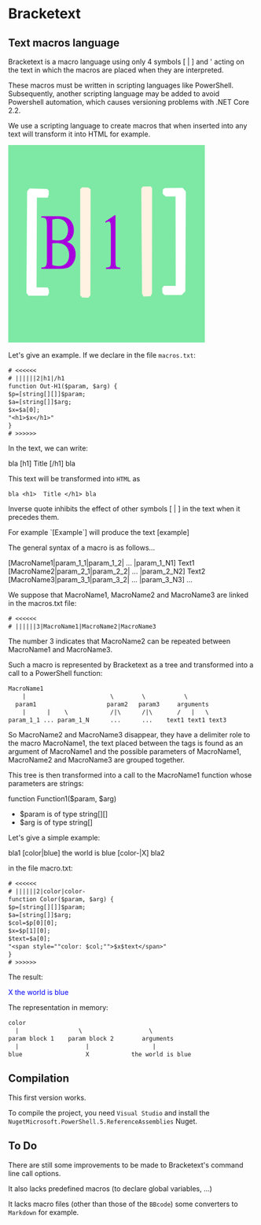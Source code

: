 # Bracketext

## Text macros language

Bracketext is a macro language using only 4 symbols [ | ] and \' acting on the text in which the macros are placed when they are interpreted.

These macros must be written in scripting languages like PowerShell. Subsequently, another scripting language may be added to avoid Powershell automation, which causes versioning problems with .NET Core 2.2.

We use a scripting language to create macros that when inserted into any text will transform it into HTML for example.

![Bracketext logo](https://github.com/Preferencesoft/Bracketext/blob/master/b1.png)

Let's give an example. If we declare in the file ``macros.txt``:

    # <<<<<<
    # ||||||2|h1|/h1
    function Out-H1($param, $arg) {
    $p=[string[][]]$param;
    $a=[string[]]$arg;
    $x=$a[0];
    "<h1>$x</h1>"
    }
    # >>>>>>

In the text, we can write:

bla [h1] Title [/h1] bla

This text will be transformed into ``HTML`` as 

    bla <h1>  Title </h1> bla

Inverse quote inhibits the effect of other symbols [ | ] in the text when it precedes them.

For example \`[Example\`] will produce the text [example]

The general syntax of a macro is as follows... 

[MacroName1|param_1_1|param_1_2| ... |param_1_N1] Text1 [MacroName2|param_2_1|param_2_2| ... |param_2_N2] Text2 [MacroName3|param_3_1|param_3_2| ... |param_3_N3] ...

We suppose that MacroName1, MacroName2 and MacroName3 are linked in the macros.txt file:

    # <<<<<<
    # ||||||3|MacroName1|MacroName2|MacroName3

The number 3 indicates that MacroName2 can be repeated between MacroName1 and MacroName3.

Such a macro is represented by Bracketext as a tree and transformed into a call to a PowerShell function:

    MacroName1
        |                        \        \           \
      param1                    param2   param3     arguments
        |      |    \            /|\      /|\       /   |   \
    param_1_1 ... param_1_N      ...      ...    text1 text1 text3

So MacroName2 and MacroName3 disappear, they have a delimiter role to the macro MacroName1, the text placed between the tags is found as an argument of MacroName1 and the possible parameters of MacroName1, MacroName2 and MacroName3 are grouped together.

This tree is then transformed into a call to the MacroName1 function whose parameters are strings:

function Function1($param, $arg)

* $param is of type string[][]
* $arg is of type string[]

Let's give a simple example:

   bla1 [color|blue] the world is blue [color-|X] bla2

in the file macro.txt:

    # <<<<<<
    # ||||||2|color|color-
    function Color($param, $arg) {
    $p=[string[][]]$param;
    $a=[string[]]$arg;
	$col=$p[0][0];
	$x=$p[1][0];
    $text=$a[0];
	"<span style=""color: $col;"">$x$text</span>"
    }
    # >>>>>>

The result:

<span style="color: blue;">X the world is blue </span>

The representation in memory:

    color    
      |                 \                   \
    param block 1    param block 2        arguments
      |                   |                  |
    blue                  X            the world is blue 


## Compilation

This first version works. 

To compile the project, you need ``Visual Studio`` and install the ``NugetMicrosoft.PowerShell.5.ReferenceAssemblies`` Nuget.

## To Do

There are still some improvements to be made to Bracketext's command line call options.

It also lacks predefined macros (to declare global variables, ...)

It lacks macro files (other than those of the ``BBcode``) some converters to ``Markdown`` for example.